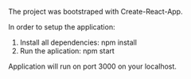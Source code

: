 The project was bootstraped with Create-React-App. 

In order to setup the application:

1. Install all dependencies: npm install
2. Run the aplication: npm start

Application will run on port 3000 on your localhost.